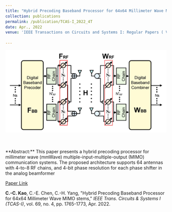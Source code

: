 ```yaml
---
title: "Hybrid Precoding Baseband Processor for 64x64 Millimeter Wave MIMO Systems"
collection: publications
permalink: /publication/TCAS-I_2022_4T
date: Apr., 2022
venue: 'IEEE Transactions on Circuits and Systems I: Regular Papers ( Volume: 69, Issue: 4, April 2022)'

---
```

<p align="center">
<img src='/images/publications/Hybrid_Precoding.jpg' width='600' > 
</p><br>


<br>
**Abstract:** This paper presents a hybrid precoding processor for millimeter wave (mmWave) multiple-input-multiple-output (MIMO) communication systems. The proposed architecture supports 64 antennas with 4-to-8 RF chains, and 4-bit phase resolution for each phase shifter in the analog beamformer

[Paper Link](http://jacky1229.github.io/files/publication_papers/Hybrid_Precoding_Baseband_Processor_for_64__64_Millimeter_Wave_MIMO_Systems.pdf)

**C.-C. Kao**, C.-E. Chen, C.-H. Yang, "Hybrid Precoding Baseband Processor for 64x64 Millimeter Wave MIMO 
stems," *IEEE Trans. Circuits \& Systems I (TCAS-I)*, vol. 69, no. 4, pp. 1765-1773, Apr. 2022.